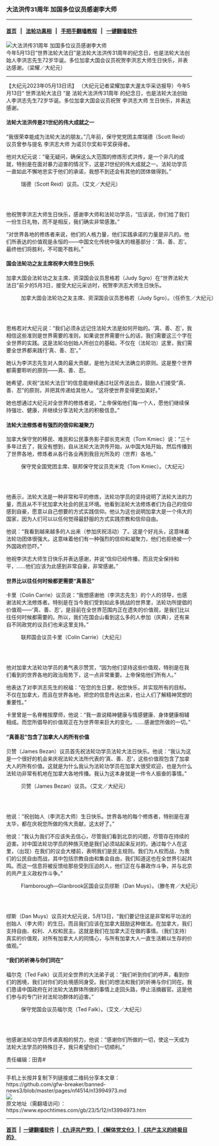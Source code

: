 ### 大法洪传31周年 加国多位议员感谢李大师
------------------------

#### [首页](https://github.com/gfw-breaker/banned-news3/blob/master/README.md) &nbsp;&nbsp;|&nbsp;&nbsp; [法轮功真相](https://github.com/begood0513/basic/blob/master/README.md)  &nbsp;&nbsp;|&nbsp;&nbsp; [手把手翻墙教程](https://github.com/gfw-breaker/guides/wiki)  &nbsp;&nbsp;|&nbsp;&nbsp; [一键翻墙软件](https://github.com/gfw-breaker/nogfw/blob/master/README.md)  



<div><img alt="大法洪传31周年 加国多位议员感谢李大师" class="attachment-djy_600_400 size-djy_600_400 wp-post-image" src="https://i.epochtimes.com/assets/uploads/2023/05/id13987978-Tom-Kmiec-Arnold-Viersen-Marc-Dalton-600x400.jpg"/>
<div class="caption">
 今年5月13日“世界法轮大法日”是法轮大法洪传31周年的纪念日，也是法轮大法创始人李洪志先生72岁华诞。多位加拿大国会议员祝贺李洪志大师生日快乐，并表达感谢。（梁耀／大纪元）
</div></div><hr/>


<div><p>
 【大纪元2023年05月13日讯】
 <span style="font-weight: 400;">
  （大纪元记者梁耀加拿大渥太华采访报导）今年5月13日“
 </span>
 <ok href="https://www.epochtimes.com/gb/tag/%E4%B8%96%E7%95%8C%E6%B3%95%E8%BD%AE%E5%A4%A7%E6%B3%95%E6%97%A5.html">
  <span style="font-weight: 400;">
   世界法轮大法日
  </span>
 </ok>
 <span style="font-weight: 400;">
  ”是
  <ok href="https://www.epochtimes.com/gb/tag/%E6%B3%95%E8%BD%AE%E5%A4%A7%E6%B3%95%E6%B4%AA%E4%BC%A031%E5%91%A8%E5%B9%B4.html">
   法轮大法洪传31周年
  </ok>
  的纪念日，也是法轮大法创始人李洪志先生72岁华诞。多位加拿大国会议员祝贺
  <ok href="https://www.epochtimes.com/gb/tag/%E6%9D%8E%E6%B4%AA%E5%BF%97%E5%A4%A7%E5%B8%88.html">
   李洪志大师
  </ok>
  生日快乐，并表达感谢。
 </span>
</p>
<h4>
 <b>
  法轮大法洪传是21世纪的伟大成就之一
 </b>
</h4>
<p>
 <span style="font-weight: 400;">
  “我很荣幸能成为法轮大法的朋友。”几年前，保守党党团主席瑞德（Scott Reid）议员曾参与提名
  <ok href="https://www.epochtimes.com/gb/tag/%E6%9D%8E%E6%B4%AA%E5%BF%97%E5%A4%A7%E5%B8%88.html">
   李洪志大师
  </ok>
  为诺贝尔奖和平奖获得者。
 </span>
</p>
<p>
 <span style="font-weight: 400;">
  他对大纪元说：“毫无疑问，确保这么大范围的修炼形式洪传，是一个非凡的成就，特别是在面对暴力迫害的情况下，这是21世纪的伟大成就之一。法轮功学员一直如此不懈地忠实于他们的承诺，我想不到还会有其他的团体做得到。”
 </span>
</p>
<figure aria-describedby="caption-attachment-13734382" class="wp-caption aligncenter" id="attachment_13734382" style="width: 600px">
 <ok href="https://i.epochtimes.com/assets/uploads/2022/05/id13734382-ScottReid.jpeg" target="_blank">
  <img alt="" class="size-large wp-image-13734382" src="https://i.epochtimes.com/assets/uploads/2022/05/id13734382-ScottReid-600x400.jpeg"/>
 </ok>
 <br/><figcaption class="wp-caption-text" id="caption-attachment-13734382">
  瑞德（Scott Reid）议员。（艾文／大纪元）
 </figcaption><br/>
</figure><br/>
<p>
 <span style="font-weight: 400;">
  他祝贺李洪志大师生日快乐，感谢李大师和法轮功学员，“应该说，你们给了我们一份生日礼物，而不是相反，我们确实非常感激。”
 </span>
</p>
<p>
 <span style="font-weight: 400;">
  “对世界各地的修炼者来说，他们的人格力量，他们实践承诺的力量是非凡的。他们所表达的价值观是永恒的——中国文化传统中强大的根基部分：‘真、善、忍’。最终他们将胜利，不可能不胜利。”
 </span>
</p>
<h4>
 <b>
  国会法轮功之友主席祝李大师生日快乐
 </b>
</h4>
<p>
 <span style="font-weight: 400;">
  加拿大国会法轮功之友主席、资深国会议员思格若（Judy Sgro）在“世界法轮大法日”前夕的5月3日，接受大纪元采访时，祝贺李洪志大师生日快乐。
 </span>
</p>
<figure aria-describedby="caption-attachment-13994246" class="wp-caption aligncenter" id="attachment_13994246" style="width: 600px">
 <ok href="https://i.epochtimes.com/assets/uploads/2023/05/id13994246-JudySgro.jpg" target="_blank">
  <img alt="" class="size-large wp-image-13994246" src="https://i.epochtimes.com/assets/uploads/2023/05/id13994246-JudySgro-600x400.jpg"/>
 </ok>
 <br/><figcaption class="wp-caption-text" id="caption-attachment-13994246">
  加拿大国会法轮功之友主席、资深国会议员思格若（Judy Sgro）。（任侨生／大纪元）
 </figcaption><br/>
</figure><br/>
<p>
 <span style="font-weight: 400;">
  思格若对大纪元说：“我们必须永远记住法轮大法是如何开始的。‘真、善、忍’，我相信这些准则是世界需要的准则，如果说世界需要什么的话，我们需要这三个字在全世界的实践。这是法轮功创始人所创立的基础，不仅在（法轮功）这里，我们需要全世界都来践行‘真、善、忍’。”
 </span>
</p>
<p>
 <span style="font-weight: 400;">
  她认为李洪志先生对人类的最大贡献，是他为法轮大法确立的原则。这是整个世界都需要聆听的原则——真、善、忍。
 </span>
</p>
<p>
 <span style="font-weight: 400;">
  她希望，庆祝“法轮大法日”的信息能继续通过社区传送出去，鼓励人们接受“真、善、忍”的原则，并把其传递给其他人。“这将使世界变得更加美好。”
 </span>
</p>
<p>
 <span style="font-weight: 400;">
  她也想通过大纪元对全世界的修炼者说，“上帝保佑他们每一个人，愿他们继续保持强壮、健康，并继续分享法轮大法的积极信息。”
 </span>
</p>
<h4>
 <b>
  法轮大法修炼者有强烈的信仰和凝聚力
 </b>
</h4>
<p>
 <span style="font-weight: 400;">
  加拿大保守党的移民、难民和公民事务影子部长克米克（Tom Kmiec）说：“三十多年过去了，我没有想到，自从法轮大法洪传开始，从中国大陆开始，然后传播到了世界各地，修炼者从各行各业再到我目光所及的（世界）各地。”
 </span>
</p>
<figure aria-describedby="caption-attachment-11737480" class="wp-caption aligncenter" id="attachment_11737480" style="width: 600px">
 <ok href="https://i.epochtimes.com/assets/uploads/2019/12/Tom-Kmiec.png" target="_blank">
  <img alt="" class="size-large wp-image-11737480" src="https://i.epochtimes.com/assets/uploads/2019/12/Tom-Kmiec-600x600.png"/>
 </ok>
 <br/><figcaption class="wp-caption-text" id="caption-attachment-11737480">
  保守党全国党团主席、联邦保守党议员克米克（Tom Kmiec）。（大纪元）
 </figcaption><br/>
</figure><br/>
<p>
 <span style="font-weight: 400;">
  他表示，法轮大法是一种非常和平的修炼，法轮功学员的坚持说明了法轮大法的力量，而且从不干扰加拿大社会的民主环境。他看到法轮大法修炼者们为自己的信仰感到自豪，愿意以自己想要的方式实践信仰。他认为这也说明加拿大是一个伟大的国家，因为人们可以以任何觉得最舒服的方式实践宗教和信仰自由。
 </span>
</p>
<p>
 <span style="font-weight: 400;">
  他说：“我看到越来越多的人出来（参加庆祝活动）了。这是个好兆头，这意味着法轮功团体很强大。这意味着他们有一种强烈的信仰和凝聚力，他们也拒绝被一个外国政府恐吓。”
 </span>
</p>
<p>
 <span style="font-weight: 400;">
  他祝李洪志大师生日快乐并表达感谢，并说“信仰已经传播，而且完全保持和平，……他们应该为此感到非常自豪，非常感谢。”
 </span>
</p>
<h4>
 <b>
  世界比以往任何时候都更需要“真善忍”
 </b>
</h4>
<p>
 <span style="font-weight: 400;">
  卡里（Colin Carrie）议员说：“我想感谢他（李洪志先生）的个人的领导，也感谢法轮大法修炼者。特别是在当今我们受到如此多挑战的世界里，法轮功所提倡的价值观——‘真、善、忍’，是目前在全世界范围内正在遗失的价值观，是我们比以往任何时候都需要的。所以，我们在国会山看到这么多的人参加（庆典），还有来自不同政党的议员们也来这里支持。”
 </span>
</p>
<figure aria-describedby="caption-attachment-12110619" class="wp-caption aligncenter" id="attachment_12110619" style="width: 600px">
 <ok href="https://i.epochtimes.com/assets/uploads/2020/05/colincarrie-homepage-photo.jpg" target="_blank">
  <img alt="" class="size-large wp-image-12110619" src="https://i.epochtimes.com/assets/uploads/2020/05/colincarrie-homepage-photo-600x600.jpg"/>
 </ok>
 <br/><figcaption class="wp-caption-text" id="caption-attachment-12110619">
  联邦国会议员卡里（Colin Carrie）（大纪元）
 </figcaption><br/>
</figure><br/>
<p>
 <span style="font-weight: 400;">
  他对加拿大法轮功学员的勇气表示赞赏，“因为他们坚持这些价值观，特别是在我们看到的世界各地的政治局势下，这一点非常重要。上帝保佑他们所有人。”
 </span>
</p>
<p>
 <span style="font-weight: 400;">
  他表达了对李洪志先生的祝福：“在您的生日里，祝您快乐，并实现所有的目标。不仅在加拿大，而且在世界各地，把您的信息传达出来，也让人们了解精神冥想的重要性。”
 </span>
</p>
<p>
 <span style="font-weight: 400;">
  卡里曾是一名脊椎按摩师，他说：“我一直说精神健康与情感健康、身体健康相辅相成。而您所倡导的价值观正在为世界带来巨大的变化。……感谢您所做的一切。”
 </span>
</p>
<h4>
 <b>
  “真善忍”包含了加拿大人的所有价值
 </b>
</h4>
<p>
 <span style="font-weight: 400;">
  贝赞（James Bezan）议员首先祝法轮功学员法轮大法日快乐。他说：“我认为这是一个很好的机会来庆祝法轮大法所代表的‘真、善、忍’，这些价值观包含了加拿大人的所有价值。这就是为什么我认为法轮功学员在加拿大很受欢迎，也是为什么法轮功非常有机地在加拿大各地传播。我认为这本身就是一件令人振奋的事情。”
 </span>
</p>
<figure aria-describedby="caption-attachment-13734381" class="wp-caption aligncenter" id="attachment_13734381" style="width: 600px">
 <ok href="https://i.epochtimes.com/assets/uploads/2022/05/id13734381-JamesBezan.jpeg" target="_blank">
  <img alt="" class="size-large wp-image-13734381" src="https://i.epochtimes.com/assets/uploads/2022/05/id13734381-JamesBezan-600x400.jpeg"/>
 </ok>
 <br/><figcaption class="wp-caption-text" id="caption-attachment-13734381">
  贝赞（James Bezan）议员。（艾文／大纪元）
 </figcaption><br/>
</figure><br/>
<p>
 <span style="font-weight: 400;">
  他说：“祝创始人（李洪志大师）生日快乐。世界各地的每个修炼者，特别是在渥太华，都在庆祝您所做的伟大贡献，这太好了。”
 </span>
</p>
<p>
 <span style="font-weight: 400;">
  他说：“我认为我们不应该失去信心，尽管我们看到北京的问题，尽管存在持续的迫害。对中国法轮功学员的种族灭绝是我们必须站起来反对的。通过每个人在这里，（出现）在我们的议会大楼前，表明我们是民主规则。我们为人权而战，为我们的公民自由而战，其中包括宗教自由和集会自由，我们知道这也在全世界引起共鸣。而这一信息将被反馈给那些受到压迫的人，他们正在与暴政作斗争，并与北京的共产主义政权作斗争。”
 </span>
</p>
<figure aria-describedby="caption-attachment-13964188" class="wp-caption aligncenter" id="attachment_13964188" style="width: 600px">
 <ok href="https://i.epochtimes.com/assets/uploads/2023/04/id13964188-230402202458100731.jpg" target="_blank">
  <img alt="" class="size-large wp-image-13964188" src="https://i.epochtimes.com/assets/uploads/2023/04/id13964188-230402202458100731-600x400.jpg"/>
 </ok>
 <br/><figcaption class="wp-caption-text" id="caption-attachment-13964188">
  Flamborough—Glanbrook区国会议员缪斯（Dan Muys）。（滕冬育／大纪元）
 </figcaption><br/>
</figure><br/>
<p>
 <span style="font-weight: 400;">
  缪斯（Dan Muys）议员对大纪元说，5月13日，“我们要记住这是非常和平功法的创始人（李大师）的生日。而且我们应该在加拿大鼓励这种做法。在加拿大，我们支持自由、权利、人权和民主。这就是我们在加拿大正在做的事情。（我们支持）真实的价值观，对所有加拿大人的同情心，与所有加拿大人一直生活赖以生存的价值观。”
 </span>
</p>
<h4>
 <b>
  “我们的祈祷与你们同在”
 </b>
</h4>
<p>
 <span style="font-weight: 400;">
  福尔克（Ted Falk）议员对全世界的大法弟子说：“我们听到你们的呼声，看到你们的困境，我们对你们的处境感同身受。我们的想法和我们的祈祷与你们同在。我们恳请中国政府在对法轮大法群体所做的事情上走回头路，停止活摘器官。这是他们参与的专门针对法轮功群体的迫害。”
 </span>
</p>
<figure aria-describedby="caption-attachment-9126435" class="wp-caption aligncenter" id="attachment_9126435" style="width: 600px">
 <ok href="https://i.epochtimes.com/assets/uploads/2017/05/TedFalk.jpg" target="_blank">
  <img alt="" class="size-large wp-image-9126435" src="https://i.epochtimes.com/assets/uploads/2017/05/TedFalk-600x400.jpg"/>
 </ok>
 <br/><figcaption class="wp-caption-text" id="caption-attachment-9126435">
  保守党国会议员福尔克（Ted Falk）。（艾文／大纪元）
 </figcaption><br/>
</figure><br/>
<p>
 <span style="font-weight: 400;">
  他感谢法轮功学员传递真相的努力，他说：“感谢你们所做的一切，使这一天成为法轮大法学员的特殊日子，我只希望你们一切顺利。”
 </span>
</p>
<p>
 责任编辑：田青#
</p>
</div>
<hr/>
手机上长按并复制下列链接或二维码分享本文章：<br/>
https://github.com/gfw-breaker/banned-news3/blob/master/pages/nf4514/n13994973.md <br/>
<a href='https://github.com/gfw-breaker/banned-news3/blob/master/pages/nf4514/n13994973.md'><img src='https://github.com/gfw-breaker/banned-news3/blob/master/pages/nf4514/n13994973.md.png'/></a> <br/>
原文地址（需翻墙访问）：https://www.epochtimes.com/gb/23/5/12/n13994973.htm


------------------------
#### [首页](https://github.com/gfw-breaker/banned-news3/blob/master/README.md) &nbsp;|&nbsp; [一键翻墙软件](https://github.com/gfw-breaker/nogfw/blob/master/README.md) &nbsp;| [《九评共产党》](https://github.com/gfw-breaker/9ping.md/blob/master/README.md#九评之一评共产党是什么) | [《解体党文化》](https://github.com/gfw-breaker/jtdwh.md/blob/master/README.md) | [《共产主义的终极目的》](https://github.com/gfw-breaker/gczydzjmd.md/blob/master/README.md)


<img src='http://gfw-breaker.win/banned-news3/pages/nf4514/n13994973.md' width='0px' height='0px'/>